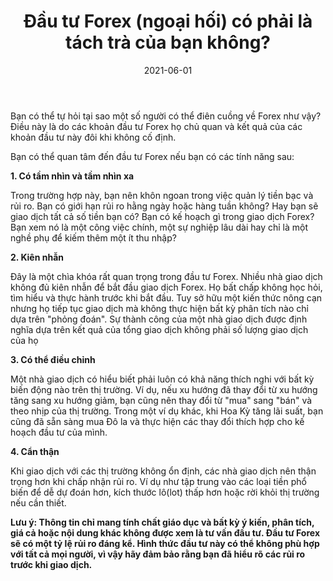 ﻿---
title: Đầu tư Forex (ngoại hối) có phải là tách trà của bạn không?
date: 2021-06-01
description: I am a description of a great article
img: /images/article/Is-Trading-forex-is-your-cup-of-tea.jpg
alt: Đầu tư Forex (ngoại hối) có phải là tách trà của bạn không?
tags: 
  - Hashtag 1
  - Hashtag 2
  - Hashtag 3
  - Hashtag 4
  - Hashtag 5
  - Hashtag 6
---


Bạn có thể tự hỏi tại sao một số người có thể điên cuồng về Forex như vậy? Điều này là do các khoản đầu tư Forex họ chủ quan và kết quả của các khoản đầu tư này đôi khi không cố định.

Bạn có thể quan tâm đến đầu tư Forex nếu bạn có các tính năng sau:

**1. Có tầm nhìn và tầm nhìn xa**

Trong trường hợp này, bạn nên khôn ngoan trong việc quản lý tiền bạc và rủi ro. Bạn có giới hạn rủi ro hằng ngày hoặc hàng tuần không? Hay bạn sẽ giao dịch tất cả số tiền bạn có? Bạn có kế hoạch gì trong giao dịch Forex? Bạn xem nó là một công việc chính, một sự nghiệp lâu dài hay chỉ là một nghề phụ để kiếm thêm một ít thu nhập?

**2. Kiên nhẫn**

Đây là một chìa khóa rất quan trọng trong đầu tư Forex. Nhiều nhà giao dịch không đủ kiên nhẫn để bắt đầu giao dịch Forex. Họ bất chấp không học hỏi, tìm hiểu và thực hành trước khi bắt đầu. Tuy sở hữu một kiến thức nông cạn nhưng họ tiếp tục giao dịch mà không thực hiện bất kỳ phân tích nào chỉ dựa trên "phỏng đoán". Sự thành công của một nhà giao dịch được định nghĩa dựa trên kết quả của tổng giao dịch không phải số lượng giao dịch của họ

**3. Có thể điều chỉnh**

Một nhà giao dịch có hiểu biết phải luôn có khả năng thích nghi với bất kỳ biến động nào trên thị trường. Ví dụ, nếu xu hướng đã thay đổi từ xu hướng tăng sang xu hướng giảm, bạn cũng nên thay đổi từ "mua" sang "bán" và theo nhịp của thị trường. Trong một ví dụ khác, khi Hoa Kỳ tăng lãi suất, bạn cũng đã sẵn sàng mua Đô la và thực hiện các thay đổi thích hợp cho kế hoạch đầu tư của mình.

**4. Cẩn thận**

Khi giao dịch với các thị trường không ổn định, các nhà giao dịch nên thận trọng hơn khi chấp nhận rủi ro. Ví dụ như tập trung vào các loại tiền phổ biến để dễ dự đoán hơn, kích thước lô(lot) thấp hơn hoặc rời khỏi thị trường nếu cần thiết.

**Lưu ý: Thông tin chỉ mang tính chất giáo dục và bất kỳ ý kiến, phân tích, giá cả hoặc nội dung khác không được xem là tư vấn đầu tư. Đầu tư Forex sẽ có một tỷ lệ rủi ro đáng kể. Hình thức đầu tư này có thể không phù hợp với tất cả mọi người, vì vậy hãy đảm bảo rằng bạn đã hiểu rõ các rủi ro trước khi giao dịch.**